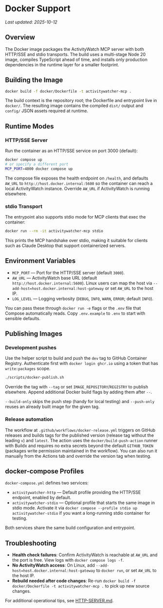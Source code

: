 # Docker Support

_Last updated: 2025-10-12_

## Overview

The Docker image packages the ActivityWatch MCP server with both HTTP/SSE and stdio transports. The build uses a multi-stage Node 20 image, compiles TypeScript ahead of time, and installs only production dependencies in the runtime layer for a smaller footprint.

## Building the Image

```bash
docker build -f docker/Dockerfile -t activitywatcher-mcp .
```

The build context is the repository root; the Dockerfile and entrypoint live in `docker/`. The resulting image contains the compiled `dist/` output and `config/` JSON assets required at runtime.

## Runtime Modes

### HTTP/SSE Server

Run the container as an HTTP/SSE service on port 3000 (default):

```bash
docker compose up
# or specify a different port
MCP_PORT=4000 docker compose up
```

The compose file exposes the health endpoint on `/health`, and defaults `AW_URL` to `http://host.docker.internal:5600` so the container can reach a local ActivityWatch instance. Override `AW_URL` if ActivityWatch is running elsewhere.

### stdio Transport

The entrypoint also supports stdio mode for MCP clients that exec the container:

```bash
docker run --rm -it activitywatcher-mcp stdio
```

This prints the MCP handshake over stdio, making it suitable for clients such as Claude Desktop that support containerized servers.

## Environment Variables

- `MCP_PORT` — Port for the HTTP/SSE server (default `3000`).
- `AW_URL` — ActivityWatch base URL (default `http://host.docker.internal:5600`). Linux users can map the host via `--add-host=host.docker.internal:host-gateway` or set `AW_URL` to the host IP.
- `LOG_LEVEL` — Logging verbosity (`DEBUG`, `INFO`, `WARN`, `ERROR`; default `INFO`).

You can pass these through `docker run -e` flags or the `.env` file that Compose automatically reads. Copy `.env.example` to `.env` to start with sensible defaults.

## Publishing Images

### Development pushes

Use the helper script to build and push the `dev` tag to GitHub Container Registry. Authenticate first with `docker login ghcr.io` using a token that has `write:packages` scope.

```bash
./scripts/docker-publish.sh
```

Override the tag with `--tag` or set `IMAGE_REPOSITORY`/`REGISTRY` to publish elsewhere. Append additional Docker build flags by adding them after `--`.

`--build-only` skips the push step (handy for local testing) and `--push-only` reuses an already built image for the given tag.

### Release automation

The workflow at `.github/workflows/docker-release.yml` triggers on GitHub releases and builds tags for the published version (release tag without the leading `v`) and `latest`. The action uses the `docker/build-push-action` runner with Buildx and requires no extra secrets beyond the default `GITHUB_TOKEN` (packages write permission maintained in the workflow). You can also run it manually from the Actions tab and override the version tag when testing.

## docker-compose Profiles

`docker-compose.yml` defines two services:

- `activitywatcher-http` — Default profile providing the HTTP/SSE endpoint, enabled by default.
- `activitywatcher-stdio` — Optional profile that starts the same image in stdio mode. Activate it via `docker compose --profile stdio up activitywatcher-stdio` if you want a long-running stdio container for testing.

Both services share the same build configuration and entrypoint.

## Troubleshooting

- **Health check failures**: Confirm ActivityWatch is reachable at `AW_URL` and the port is free. View logs with `docker compose logs -f`.
- **No ActivityWatch access**: On Linux, add `--add-host=host.docker.internal:host-gateway` to `docker run`, or set `AW_URL` to the host IP.
- **Rebuild needed after code changes**: Re-run `docker build -f docker/Dockerfile -t activitywatcher-mcp .` to pick up new source changes.

For additional operational tips, see [HTTP-SERVER.md](../../HTTP-SERVER.md).
